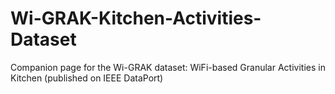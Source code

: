 # Wi-GRAK-Kitchen-Activities-Dataset
Companion page for the Wi-GRAK dataset: WiFi-based Granular Activities in Kitchen (published on IEEE DataPort)
